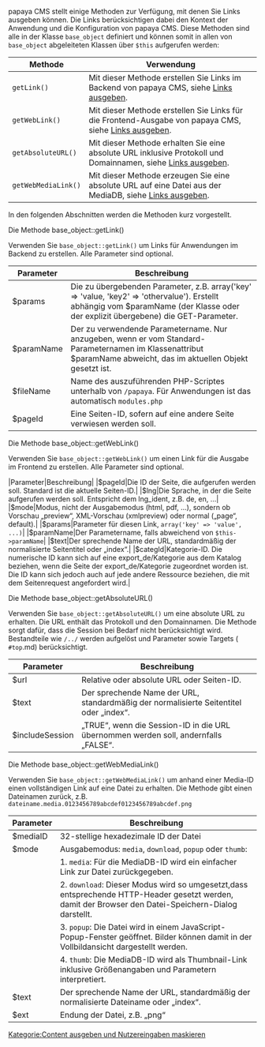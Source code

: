 papaya CMS stellt einige Methoden zur Verfügung, mit denen Sie Links ausgeben können. Die Links berücksichtigen dabei den Kontext der Anwendung und die Konfiguration von papaya CMS. Diese Methoden sind alle in der Klasse `base_object` definiert und können somit in allen von `base_object` abgeleiteten Klassen über `$this` aufgerufen werden:

|Methode|Verwendung|
|-------|----------|
|`getLink()`|Mit dieser Methode erstellen Sie Links im Backend von papaya CMS, siehe [Links ausgeben](Links_ausgeben.md).|
|`getWebLink()`|Mit dieser Methode erstellen Sie Links für die Frontend-Ausgabe von papaya CMS, siehe [Links ausgeben](Links_ausgeben.md).|
|`getAbsoluteURL()`|Mit dieser Methode erhalten Sie eine absolute URL inklusive Protokoll und Domainnamen, siehe [Links ausgeben](Links_ausgeben.md).|
|`getWebMediaLink()`|Mit dieser Methode erzeugen Sie eine absolute URL auf eine Datei aus der MediaDB, siehe [Links ausgeben](Links_ausgeben.md).|

In den folgenden Abschnitten werden die Methoden kurz vorgestellt.

Die Methode base_object::getLink()

Verwenden Sie `base_object::getLink()` um Links für Anwendungen im Backend zu erstellen. Alle Parameter sind optional.

|Parameter|Beschreibung|
|---------|------------|
|\$params|Die zu übergebenden Parameter, z.B. array('key' =\> 'value, 'key2' =\> 'othervalue'). Erstellt abhängig vom \$paramName (der Klasse oder der explizit übergebene) die GET-Parameter.|
|\$paramName|Der zu verwendende Parametername. Nur anzugeben, wenn er vom Standard-Parameternamen im Klassenattribut \$paramName abweicht, das im aktuellen Objekt gesetzt ist.|
|\$fileName|Name des auszuführenden PHP-Scriptes unterhalb von `/papaya`. Für Anwendungen ist das automatisch `modules.php`|
|\$pageId|Eine Seiten-ID, sofern auf eine andere Seite verwiesen werden soll.|

Die Methode base_object::getWebLink()

Verwenden Sie `base_object::getWebLink()` um einen Link für die Ausgabe im Frontend zu erstellen. Alle Parameter sind optional.

|Parameter|Beschreibung|
|\$pageId|Die ID der Seite, die aufgerufen werden soll. Standard ist die aktuelle Seiten-ID.|
|\$lng|Die Sprache, in der die Seite aufgerufen werden soll. Entspricht dem lng_ident, z.B. de, en, ...|
|\$mode|Modus, nicht der Ausgabemodus (html, pdf, ...), sondern ob Vorschau „preview“, XML-Vorschau (xmlpreview) oder normal („page“, default).|
|\$params|Parameter für diesen Link, `array('key' => 'value',
          ...)`|
|\$paramName|Der Parametername, falls abweichend von `$this->paramName`|
|\$text|Der sprechende Name der URL, standardmäßig der normalisierte Seitentitel oder „index“.|
|\$categId|Kategorie-ID. Die numerische ID kann sich auf eine export_de/Kategorie aus dem Katalog beziehen, wenn die Seite der export_de/Kategorie zugeordnet worden ist. Die ID kann sich jedoch auch auf jede andere Ressource beziehen, die mit dem Seitenrequest angefordert wird.|

Die Methode base_object::getAbsoluteURL()

Verwenden Sie `base_object::getAbsoluteURL()` um eine absolute URL zu erhalten. Die URL enthält das Protokoll und den Domainnamen. Die Methode sorgt dafür, dass die Session bei Bedarf nicht berücksichtigt wird. Bestandteile wie `/../` werden aufgelöst und Parameter sowie Targets ( `#top`.md) berücksichtigt.

|Parameter|Beschreibung|
|---------|------------|
|\$url|Relative oder absolute URL oder Seiten-ID.|
|\$text|Der sprechende Name der URL, standardmäßig der normalisierte Seitentitel oder „index“.|
|\$includeSession|„TRUE“, wenn die Session-ID in die URL übernommen werden soll, andernfalls „FALSE“.|

Die Methode base_object::getWebMediaLink()

Verwenden Sie `base_object::getWebMediaLink()` um anhand einer Media-ID einen vollständigen Link auf eine Datei zu erhalten. Die Methode gibt einen Dateinamen zurück, z.B. `dateiname.media.0123456789abcdef0123456789abcdef.png`


|Parameter|Beschreibung|
|---------|------------|
|\$mediaID|32-stellige hexadezimale ID der Datei|
|\$mode|Ausgabemodus: `media`, `download`, `popup` oder `thumb`:
| |		1.  `media`: Für die MediaDB-ID wird ein einfacher Link zur Datei zurückgegeben.
| |		2.  `download`: Dieser Modus wird so umgesetzt,dass entsprechende HTTP-Header gesetzt werden, damit der Browser den Datei-Speichern-Dialog darstellt.
| |		3.  `popup`: Die Datei wird in einem JavaScript-Popup-Fenster geöffnet. Bilder können damit in der Vollbildansicht dargestellt werden.
| |		4.  `thumb`: Die MediaDB-ID wird als Thumbnail-Link inklusive Größenangaben und Parametern interpretiert.|
|\$text|Der sprechende Name der URL, standardmäßig der normalisierte Dateiname oder „index“.|
|\$ext|Endung der Datei, z.B. „png“|

[Kategorie:Content ausgeben und Nutzereingaben maskieren](export_de/Kategorie:Content_ausgeben_und_Nutzereingaben_maskieren.md)
